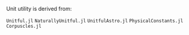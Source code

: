 

Unit utility is derived from:

`Unitful.jl`
`NaturallyUnitful.jl`
`UnitfulAstro.jl`
`PhysicalConstants.jl`
`Corpuscles.jl`




